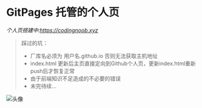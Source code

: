 # GitPages 托管的个人页
*个人页搭建中:https://codingnoob.xyz*

> 踩过的坑：
>
> * 厂库名必须为 用户名.github.io 否则无法获取主机地址
> * index.html 更新后主页直接定向到Github个人页，更新index.html重新push后才恢复正常
> * 由于前端知识不足造成的不必要的错误
> * 未完待续...



![头像](https://i1.hdslb.com/bfs/face/9ee4c1255c58ea7c8984d98e226187395e27dcac.jpg)